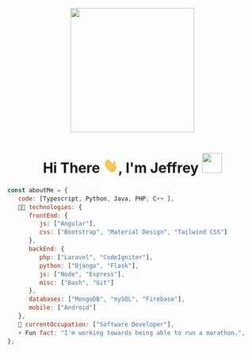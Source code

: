 <p align="Center" ><img src="https://camo.githubusercontent.com/3b7c592ede97b6138ffd4b1cc1541c2f3b11fd39/687474703a2f2f33312e6d656469612e74756d626c722e636f6d2f31376665613932306666333665663466356238373764353231366137616164392f74756d626c725f6d6f39786a65387a5a34317163626975666f315f313238302e676966" height="250px" width ="250px"></p>

<h1 align="Center">  Hi There  <img src="https://raw.githubusercontent.com/ABSphreak/ABSphreak/master/gifs/Hi.gif" height="30px" width="30px" />, I'm Jeffrey <img src="https://media.giphy.com/media/WUlplcMpOCEmTGBtBW/giphy.gif" height="40px" width="40px"> </h1>
<p align="left"></p>

```javascript
const aboutMe = {
   code: [Typescript, Python, Java, PHP, C++ ],
   🧑‍💻 technologies: {
      frontEnd: {
         js: ["Angular"],
         css: ["Bootstrap", "Material Design", "Tailwind CSS"]
      },
      backEnd: {
         php: ["Laravel", "CodeIgniter"],
         python: ["Django", "Flask"],
         js: ["Node", "Express"],
         misc: ["Bash", "Git"]
      },
      databases: ["MongoDB", "mySQL", "Firebase"],
      mobile: ["Android"]
   },
   🔭 currentOccupation: ["Software Developer"],
   ⚡ Fun fact: "I'm working towards being able to run a marathon.",
};
```
